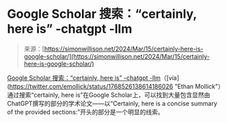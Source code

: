 <!--yml

category: 未分类

date: 2024-05-27 15:03:23

-->

# Google Scholar 搜索：“certainly, here is” -chatgpt -llm

> 来源：[https://simonwillison.net/2024/Mar/15/certainly-here-is-google-scholar/](https://simonwillison.net/2024/Mar/15/certainly-here-is-google-scholar/)

[Google Scholar 搜索：“certainly, here is” -chatgpt -llm](https://scholar.google.fr/scholar?hl=fr&as_sdt=0%2C5&as_ylo=2023&q=%22certainly%2C+here+is%22+-chatgpt+-llm)（[via](https://twitter.com/emollick/status/1768526138614186026 "Ethan Mollick"）通过搜索“certainly, here is”在Google Scholar上，可以找到大量包含显然由ChatGPT撰写的部分的学术论文——以“Certainly, here is a concise summary of the provided sections:”开头的部分是一个明显的线索。
